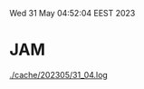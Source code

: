 Wed 31 May 04:52:04 EEST 2023
# JAM
<a href='./cache/202305/31_04.log'>./cache/202305/31_04.log</a>
